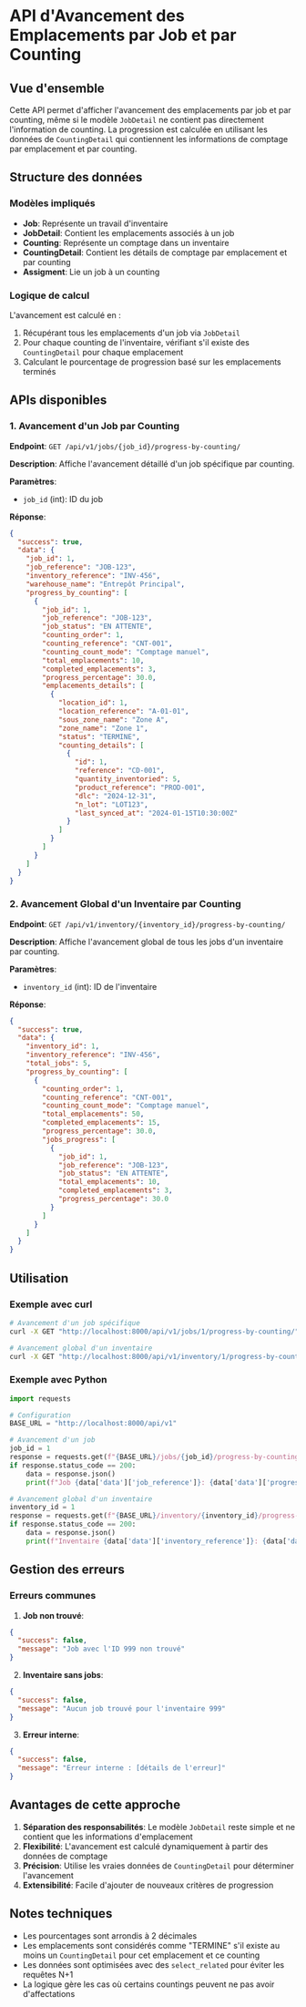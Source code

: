 # API d'Avancement des Emplacements par Job et par Counting

## Vue d'ensemble

Cette API permet d'afficher l'avancement des emplacements par job et par counting, même si le modèle `JobDetail` ne contient pas directement l'information de counting. La progression est calculée en utilisant les données de `CountingDetail` qui contiennent les informations de comptage par emplacement et par counting.

## Structure des données

### Modèles impliqués

- **Job**: Représente un travail d'inventaire
- **JobDetail**: Contient les emplacements associés à un job
- **Counting**: Représente un comptage dans un inventaire
- **CountingDetail**: Contient les détails de comptage par emplacement et par counting
- **Assigment**: Lie un job à un counting

### Logique de calcul

L'avancement est calculé en :
1. Récupérant tous les emplacements d'un job via `JobDetail`
2. Pour chaque counting de l'inventaire, vérifiant s'il existe des `CountingDetail` pour chaque emplacement
3. Calculant le pourcentage de progression basé sur les emplacements terminés

## APIs disponibles

### 1. Avancement d'un Job par Counting

**Endpoint**: `GET /api/v1/jobs/{job_id}/progress-by-counting/`

**Description**: Affiche l'avancement détaillé d'un job spécifique par counting.

**Paramètres**:
- `job_id` (int): ID du job

**Réponse**:
```json
{
  "success": true,
  "data": {
    "job_id": 1,
    "job_reference": "JOB-123",
    "inventory_reference": "INV-456",
    "warehouse_name": "Entrepôt Principal",
    "progress_by_counting": [
      {
        "job_id": 1,
        "job_reference": "JOB-123",
        "job_status": "EN ATTENTE",
        "counting_order": 1,
        "counting_reference": "CNT-001",
        "counting_count_mode": "Comptage manuel",
        "total_emplacements": 10,
        "completed_emplacements": 3,
        "progress_percentage": 30.0,
        "emplacements_details": [
          {
            "location_id": 1,
            "location_reference": "A-01-01",
            "sous_zone_name": "Zone A",
            "zone_name": "Zone 1",
            "status": "TERMINE",
            "counting_details": [
              {
                "id": 1,
                "reference": "CD-001",
                "quantity_inventoried": 5,
                "product_reference": "PROD-001",
                "dlc": "2024-12-31",
                "n_lot": "LOT123",
                "last_synced_at": "2024-01-15T10:30:00Z"
              }
            ]
          }
        ]
      }
    ]
  }
}
```

### 2. Avancement Global d'un Inventaire par Counting

**Endpoint**: `GET /api/v1/inventory/{inventory_id}/progress-by-counting/`

**Description**: Affiche l'avancement global de tous les jobs d'un inventaire par counting.

**Paramètres**:
- `inventory_id` (int): ID de l'inventaire

**Réponse**:
```json
{
  "success": true,
  "data": {
    "inventory_id": 1,
    "inventory_reference": "INV-456",
    "total_jobs": 5,
    "progress_by_counting": [
      {
        "counting_order": 1,
        "counting_reference": "CNT-001",
        "counting_count_mode": "Comptage manuel",
        "total_emplacements": 50,
        "completed_emplacements": 15,
        "progress_percentage": 30.0,
        "jobs_progress": [
          {
            "job_id": 1,
            "job_reference": "JOB-123",
            "job_status": "EN ATTENTE",
            "total_emplacements": 10,
            "completed_emplacements": 3,
            "progress_percentage": 30.0
          }
        ]
      }
    ]
  }
}
```

## Utilisation

### Exemple avec curl

```bash
# Avancement d'un job spécifique
curl -X GET "http://localhost:8000/api/v1/jobs/1/progress-by-counting/"

# Avancement global d'un inventaire
curl -X GET "http://localhost:8000/api/v1/inventory/1/progress-by-counting/"
```

### Exemple avec Python

```python
import requests

# Configuration
BASE_URL = "http://localhost:8000/api/v1"

# Avancement d'un job
job_id = 1
response = requests.get(f"{BASE_URL}/jobs/{job_id}/progress-by-counting/")
if response.status_code == 200:
    data = response.json()
    print(f"Job {data['data']['job_reference']}: {data['data']['progress_by_counting']}")

# Avancement global d'un inventaire
inventory_id = 1
response = requests.get(f"{BASE_URL}/inventory/{inventory_id}/progress-by-counting/")
if response.status_code == 200:
    data = response.json()
    print(f"Inventaire {data['data']['inventory_reference']}: {data['data']['progress_by_counting']}")
```

## Gestion des erreurs

### Erreurs communes

1. **Job non trouvé**:
```json
{
  "success": false,
  "message": "Job avec l'ID 999 non trouvé"
}
```

2. **Inventaire sans jobs**:
```json
{
  "success": false,
  "message": "Aucun job trouvé pour l'inventaire 999"
}
```

3. **Erreur interne**:
```json
{
  "success": false,
  "message": "Erreur interne : [détails de l'erreur]"
}
```

## Avantages de cette approche

1. **Séparation des responsabilités**: Le modèle `JobDetail` reste simple et ne contient que les informations d'emplacement
2. **Flexibilité**: L'avancement est calculé dynamiquement à partir des données de comptage
3. **Précision**: Utilise les vraies données de `CountingDetail` pour déterminer l'avancement
4. **Extensibilité**: Facile d'ajouter de nouveaux critères de progression

## Notes techniques

- Les pourcentages sont arrondis à 2 décimales
- Les emplacements sont considérés comme "TERMINE" s'il existe au moins un `CountingDetail` pour cet emplacement et ce counting
- Les données sont optimisées avec des `select_related` pour éviter les requêtes N+1
- La logique gère les cas où certains countings peuvent ne pas avoir d'affectations 